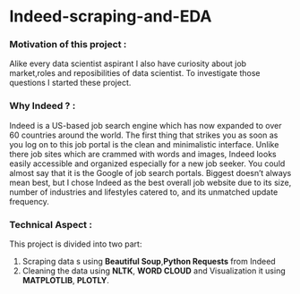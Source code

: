 # Indeed-scraping-and-EDA
### Motivation of this project :
Alike every data scientist aspirant I also have curiosity about job market,roles and reposibilities of data scientist. To investigate those questions I started these project.
### Why Indeed ? :
Indeed is a US-based job search engine which has now expanded to over 60 countries around the world. The first thing that strikes you as soon as you log on to this job portal is the clean and minimalistic interface. Unlike there job sites which are crammed with words and images, Indeed looks easily accessible and organized especially for a new job seeker. You could almost say that it is the Google of job search portals.
    Biggest doesn’t always mean best, but I chose Indeed as the best overall job website due to its size, number of industries and lifestyles catered to, and its unmatched update frequency. 
### Technical Aspect :
This project is divided into two part:
1) Scraping data s using **Beautiful Soup**,**Python Requests**  from Indeed 
2) Cleaning the data using **NLTK**, **WORD CLOUD** and Visualization it using **MATPLOTLIB**, **PLOTLY**.

